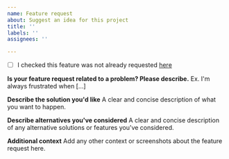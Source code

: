 ```yaml
---
name: Feature request
about: Suggest an idea for this project
title: ''
labels: ''
assignees: ''

---
```


- [ ] I checked this feature was not already requested [here](https://github.com/clementgre/PDF4Teachers/issues?q=is%3Aissue+milestone%3A%22Release+1.3.0%22+label%3A%22enhancement%22+)

**Is your feature request related to a problem? Please describe.**
Ex. I'm always frustrated when [...]

**Describe the solution you'd like**
A clear and concise description of what you want to happen.

**Describe alternatives you've considered**
A clear and concise description of any alternative solutions or features you've considered.

**Additional context**
Add any other context or screenshots about the feature request here.
